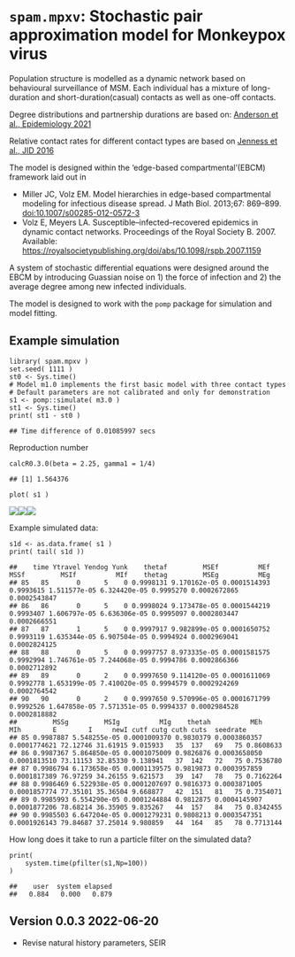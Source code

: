 # `spam.mpxv`: Stochastic pair approximation model for Monkeypox virus

Population structure is modelled as a dynamic network based on
behavioural surveillance of MSM. Each individual has a mixture of
long-duration and short-duration(casual) contacts as well as one-off
contacts.

Degree distributions and partnership durations are based on: [Anderson
et al., Epidemiology
2021](http://dx.doi.org/10.1097/EDE.0000000000001390)

Relative contact rates for different contact types are based on [Jenness
et al., JID 2016](https://doi.org/10.1093%2Finfdis%2Fjiw223)

The model is designed within the ‘edge-based compartmental’(EBCM)
framework laid out in

-   Miller JC, Volz EM. Model hierarchies in edge-based compartmental
    modeling for infectious disease spread. J Math Biol. 2013;67:
    869–899. <doi:10.1007/s00285-012-0572-3>
-   Volz E, Meyers LA. Susceptible–infected–recovered epidemics in
    dynamic contact networks. Proceedings of the Royal Society B. 2007.
    Available:
    <https://royalsocietypublishing.org/doi/abs/10.1098/rspb.2007.1159>

A system of stochastic differential equations were designed around the
EBCM by introducing Guassian noise on 1) the force of infection and 2)
the average degree among new infected individuals.

The model is designed to work with the `pomp` package for simulation and
model fitting.

## Example simulation

    library( spam.mpxv )
    set.seed( 1111 ) 
    st0 <- Sys.time() 
    # Model m1.0 implements the first basic model with three contact types 
    # Default parameters are not calibrated and only for demonstration
    s1 <- pomp::simulate( m3.0 )
    st1 <- Sys.time() 
    print( st1 - st0 )

    ## Time difference of 0.01085997 secs

Reproduction number

    calcR0.3.0(beta = 2.25, gamma1 = 1/4) 

    ## [1] 1.564376

    plot( s1 ) 

![](README_files/figure-markdown_strict/plot-1.png)![](README_files/figure-markdown_strict/plot-2.png)![](README_files/figure-markdown_strict/plot-3.png)

Example simulated data:

    s1d <- as.data.frame( s1 ) 
    print( tail( s1d ))

    ##    time Ytravel Yendog Yunk    thetaf         MSEf          MEf      MSSf         MSIf          MIf    thetag         MSEg          MEg
    ## 85   85       0      5    0 0.9998131 9.170162e-05 0.0001514393 0.9993615 1.511577e-05 6.324420e-05 0.9995270 0.0002672865 0.0002543847
    ## 86   86       0      5    0 0.9998024 9.173478e-05 0.0001544219 0.9993407 1.606797e-05 6.636306e-05 0.9995097 0.0002803447 0.0002666551
    ## 87   87       1      5    0 0.9997917 9.982899e-05 0.0001650752 0.9993119 1.635344e-05 6.907504e-05 0.9994924 0.0002969041 0.0002824125
    ## 88   88       0      5    0 0.9997757 8.973335e-05 0.0001581575 0.9992994 1.746761e-05 7.244068e-05 0.9994786 0.0002866366 0.0002712892
    ## 89   89       0      2    0 0.9997650 9.114120e-05 0.0001611069 0.9992778 1.653199e-05 7.410020e-05 0.9994579 0.0002924269 0.0002764542
    ## 90   90       0      2    0 0.9997650 9.570996e-05 0.0001671799 0.9992526 1.647858e-05 7.571351e-05 0.9994337 0.0002984528 0.0002818882
    ##         MSSg         MSIg          MIg    thetah          MEh          MIh        E        I     newI cutf cutg cuth cuts  seedrate
    ## 85 0.9987887 5.548255e-05 0.0001009370 0.9830379 0.0003860357 0.0001774621 72.12746 31.61915 9.015933   35  137   69   75 0.8608633
    ## 86 0.9987367 5.864850e-05 0.0001075009 0.9826876 0.0003658050 0.0001813510 73.11153 32.85330 9.138941   37  142   72   75 0.7536780
    ## 87 0.9986794 6.173658e-05 0.0001139575 0.9819873 0.0003957859 0.0001817389 76.97259 34.26155 9.621573   39  147   78   75 0.7162264
    ## 88 0.9986469 6.522938e-05 0.0001207697 0.9816373 0.0003871005 0.0001857774 77.35101 35.36504 9.668877   42  151   81   75 0.7354071
    ## 89 0.9985993 6.554290e-05 0.0001244884 0.9812875 0.0004145907 0.0001877206 78.68214 36.35905 9.835267   44  157   84   75 0.8342455
    ## 90 0.9985503 6.647204e-05 0.0001279231 0.9808213 0.0003547351 0.0001926143 79.84687 37.25014 9.980859   44  164   85   78 0.7713144

How long does it take to run a particle filter on the simulated data?

    print(
        system.time(pfilter(s1,Np=100))
    )

    ##    user  system elapsed 
    ##   0.884   0.000   0.879

## Version 0.0.3 2022-06-20

-   Revise natural history parameters, SEIR
